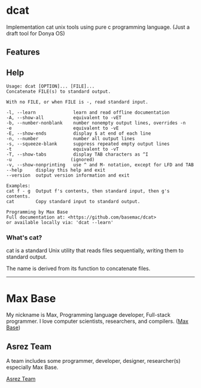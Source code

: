 # dcat

Implementation cat unix tools using pure c programming language. (Just a draft tool for Donya OS)

## Features

## Help

```
Usage: dcat [OPTION]... [FILE]...
Concatenate FILE(s) to standard output.

With no FILE, or when FILE is -, read standard input.

-l, --learn              learn and read offline documentation
-A, --show-all           equivalent to -vET
-b, --number-nonblank    number nonempty output lines, overrides -n
-e                       equivalent to -vE
-E, --show-ends          display $ at end of each line
-n, --number             number all output lines
-s, --squeeze-blank      suppress repeated empty output lines
-t                       equivalent to -vT
-T, --show-tabs          display TAB characters as ^I
-u                      (ignored)
-v, --show-nonprinting   use ^ and M- notation, except for LFD and TAB
--help     display this help and exit
--version  output version information and exit

Examples:
cat f - g  Output f's contents, then standard input, then g's contents.
cat        Copy standard input to standard output.

Programming by Max Base
Full documentation at: <https://github.com/basemac/dcat>
or available locally via: 'dcat --learn'
```

### What's cat?

cat is a standard Unix utility that reads files sequentially, writing them to standard output.

The name is derived from its function to concatenate files.

---------

# Max Base

My nickname is Max, Programming language developer, Full-stack programmer. I love computer scientists, researchers, and compilers. ([Max Base](https://maxbase.org/))

## Asrez Team

A team includes some programmer, developer, designer, researcher(s) especially Max Base.

[Asrez Team](https://www.asrez.com/)

